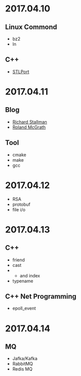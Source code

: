 # 2017.04.10

## Linux Commond
- bz2
- ln

## C++
- [STLPort](http://www.stlport.org/index.html)

# 2017.04.11

## Blog
- [Richard Stallman](http://www.stallman.org/)
- [Roland McGrath](http://www.frob.com/~roland/)

## Tool
- cmake
- make
- gcc

# 2017.04.12

- RSA
- protobuf
- file i/o

# 2017.04.13

## C++
- friend
- cast
- * and index
- typename

## C++ Net Programming
- epoll_event

# 2017.04.14

## MQ
- Jafka/Kafka
- RabbitMQ
- Redis MQ